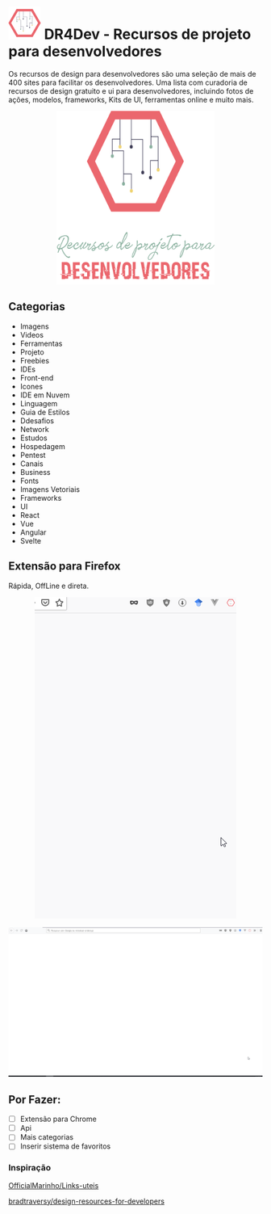 # ![DRDev](./docs/imgs/Icon-64.png) DR4Dev - Recursos de projeto para desenvolvedores
  
Os recursos de design para desenvolvedores são uma seleção de mais de 400 sites para facilitar os desenvolvedores.
Uma lista com curadoria de recursos de design gratuito e ui para desenvolvedores, incluindo fotos de ações, modelos, frameworks, Kits de UI, ferramentas online e muito mais.
  
<p align="center">
  <img width="314" height="343" src="./docs/imgs/pt-br.png">
</p>
  
## Categorias
 - Imagens
 - Videos
 - Ferramentas
 - Projeto
 - Freebies
 - IDEs
 - Front-end
 - Icones
 - IDE em Nuvem
 - Linguagem
 - Guia de Estilos
 - Ddesafios
 - Network
 - Estudos
 - Hospedagem
 - Pentest
 - Canais
 - Business
 - Fonts
 - Imagens Vetoriais
 - Frameworks
 - UI
 - React
 - Vue
 - Angular
 - Svelte
  
## Extensão para Firefox
Rápida, OffLine e direta.
  
<p align="center">
  <img src="./docs/imgs/DR4Dev.gif">
</p>
<p align="center">
  <img src="./docs/imgs/DR4Dev_main.gif">
</p>
  
## Por Fazer:
- [ ] Extensão para Chrome
- [ ] Api
- [ ] Mais categorias
- [ ] Inserir sistema de favoritos
  
### Inspiração  
[OfficialMarinho/Links-uteis](https://github.com/OfficialMarinho/Links-uteis)
  
[bradtraversy/design-resources-for-developers](https://github.com/bradtraversy/design-resources-for-developers)



